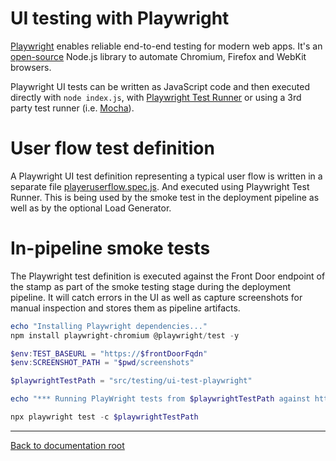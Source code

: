 # UI testing with Playwright

[Playwright](https://playwright.dev/) enables reliable end-to-end testing for modern web apps. It's an [open-source](https://github.com/microsoft/playwright) Node.js library to automate Chromium, Firefox and WebKit browsers.

Playwright UI tests can be written as JavaScript code and then executed directly with `node index.js`, with [Playwright Test Runner](https://playwright.dev/docs/test-intro/) or using a 3rd party test runner (i.e. [Mocha](https://playwright.dev/docs/test-runners#mocha)).

# User flow test definition

A Playwright UI test definition representing a typical user flow is written in a separate file [playeruserflow.spec.js](./playeruserflow.spec.js). And executed using Playwright Test Runner. This is being used by the smoke test in the deployment pipeline as well as by the optional Load Generator.

# In-pipeline smoke tests

The Playwright test definition is executed against the Front Door endpoint of the stamp as part of the smoke testing stage during the deployment pipeline. It will catch errors in the UI as well as capture screenshots for manual inspection and stores them as pipeline artifacts.

```powershell
echo "Installing Playwright dependencies..."
npm install playwright-chromium @playwright/test -y

$env:TEST_BASEURL = "https://$frontDoorFqdn"
$env:SCREENSHOT_PATH = "$pwd/screenshots"

$playwrightTestPath = "src/testing/ui-test-playwright"

echo "*** Running PlayWright tests from $playwrightTestPath against https://$frontDoorFqdn"

npx playwright test -c $playwrightTestPath

```

---

[Back to documentation root](/docs/README.md)
